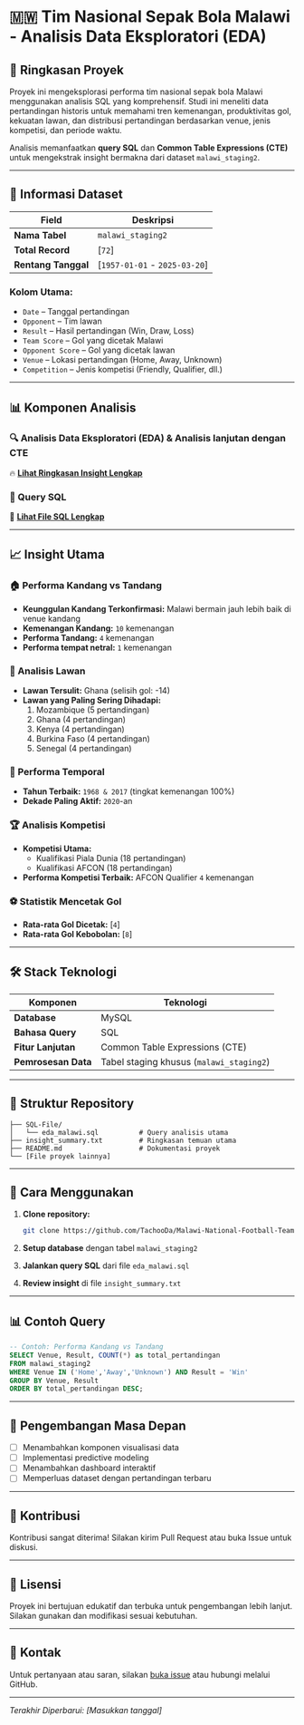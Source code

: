 # 🇲🇼 Tim Nasional Sepak Bola Malawi - Analisis Data Eksploratori (EDA)

## 📌 Ringkasan Proyek

Proyek ini mengeksplorasi performa tim nasional sepak bola Malawi menggunakan analisis SQL yang komprehensif. Studi ini meneliti data pertandingan historis untuk memahami tren kemenangan, produktivitas gol, kekuatan lawan, dan distribusi pertandingan berdasarkan venue, jenis kompetisi, dan periode waktu.

Analisis memanfaatkan **query SQL** dan **Common Table Expressions (CTE)** untuk mengekstrak insight bermakna dari dataset `malawi_staging2`.

---

## 📁 Informasi Dataset

| **Field** | **Deskripsi** |
|-----------|---------------|
| **Nama Tabel** | `malawi_staging2` |
| **Total Record** | [`72`] |
| **Rentang Tanggal** | [`1957-01-01` - `2025-03-20`] |

### **Kolom Utama:**
- `Date` – Tanggal pertandingan
- `Opponent` – Tim lawan
- `Result` – Hasil pertandingan (Win, Draw, Loss)
- `Team Score` – Gol yang dicetak Malawi
- `Opponent Score` – Gol yang dicetak lawan
- `Venue` – Lokasi pertandingan (Home, Away, Unknown)
- `Competition` – Jenis kompetisi (Friendly, Qualifier, dll.)

---

## 📊 Komponen Analisis

### **🔍 Analisis Data Eksploratori (EDA) & Analisis lanjutan dengan CTE**
🔥 **[Lihat Ringkasan Insight Lengkap](https://github.com/TachooDa/Malawi-National-Football-Team-Exploratory-Data-Analysis-EDA/blob/main/insight_summary.txt)**


### **📝 Query SQL**
📌 **[Lihat File SQL Lengkap](https://github.com/TachooDa/Malawi-National-Football-Team-Exploratory-Data-Analysis-EDA/blob/main/SQL-File/eda_malawi.sql)**

---

## 📈 Insight Utama

### **🏠 Performa Kandang vs Tandang**
- **Keunggulan Kandang Terkonfirmasi:** Malawi bermain jauh lebih baik di venue kandang
- **Kemenangan Kandang:** `10` kemenangan
- **Performa Tandang:** `4` kemenangan
- **Performa tempat netral:** `1` kemenangan

### **💪 Analisis Lawan**
- **Lawan Tersulit:** Ghana (selisih gol: -14)
- **Lawan yang Paling Sering Dihadapi:** 
  1. Mozambique (5 pertandingan)
  2. Ghana (4 pertandingan)
  3. Kenya (4 pertandingan)
  4. Burkina Faso (4 pertandingan)
  5. Senegal (4 pertandingan)

### **📅 Performa Temporal**
- **Tahun Terbaik:** `1968 & 2017` (tingkat kemenangan 100%)
- **Dekade Paling Aktif:** `2020`-an

### **🏆 Analisis Kompetisi**
- **Kompetisi Utama:** 
  - Kualifikasi Piala Dunia (18 pertandingan)
  - Kualifikasi AFCON (18 pertandingan)
- **Performa Kompetisi Terbaik:** AFCON Qualifier `4` kemenangan

### **⚽ Statistik Mencetak Gol**
- **Rata-rata Gol Dicetak:** [`4`]
- **Rata-rata Gol Kebobolan:** [`8`]

---

## 🛠️ Stack Teknologi

| **Komponen** | **Teknologi** |
|--------------|---------------|
| **Database** | MySQL  |
| **Bahasa Query** | SQL |
| **Fitur Lanjutan** | Common Table Expressions (CTE) |
| **Pemrosesan Data** | Tabel staging khusus (`malawi_staging2`) |

---

## 📂 Struktur Repository

```
├── SQL-File/
│   └── eda_malawi.sql          # Query analisis utama
├── insight_summary.txt         # Ringkasan temuan utama
├── README.md                   # Dokumentasi proyek
└── [File proyek lainnya]
```

---

## 🚀 Cara Menggunakan

1. **Clone repository:**
   ```bash
   git clone https://github.com/TachooDa/Malawi-National-Football-Team-Exploratory-Data-Analysis-EDA.git
   ```

2. **Setup database** dengan tabel `malawi_staging2`

3. **Jalankan query SQL** dari file `eda_malawi.sql`

4. **Review insight** di file `insight_summary.txt`

---

## 📊 Contoh Query

```sql
-- Contoh: Performa Kandang vs Tandang
SELECT Venue, Result, COUNT(*) as total_pertandingan
FROM malawi_staging2
WHERE Venue IN ('Home','Away','Unknown') AND Result = 'Win'
GROUP BY Venue, Result
ORDER BY total_pertandingan DESC;
```

---

## 🎯 Pengembangan Masa Depan

- [ ] Menambahkan komponen visualisasi data
- [ ] Implementasi predictive modeling
- [ ] Menambahkan dashboard interaktif
- [ ] Memperluas dataset dengan pertandingan terbaru

---

## 🤝 Kontribusi

Kontribusi sangat diterima! Silakan kirim Pull Request atau buka Issue untuk diskusi.

---

## 📄 Lisensi

Proyek ini bertujuan edukatif dan terbuka untuk pengembangan lebih lanjut. Silakan gunakan dan modifikasi sesuai kebutuhan.

---

## 📧 Kontak

Untuk pertanyaan atau saran, silakan [buka issue](https://github.com/TachooDa/Malawi-National-Football-Team-Exploratory-Data-Analysis-EDA/issues) atau hubungi melalui GitHub.

---

*Terakhir Diperbarui: [Masukkan tanggal]*
